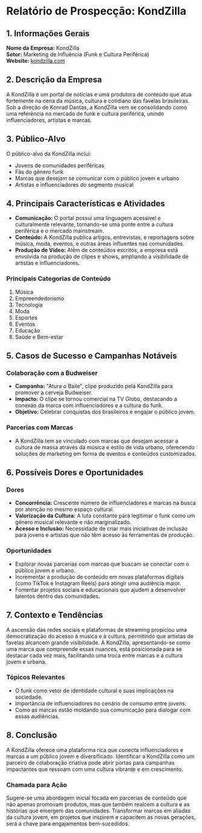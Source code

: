 # Relatório de Prospecção: KondZilla

## 1. Informações Gerais
**Nome da Empresa:** KondZilla  
**Setor:** Marketing de Influência (Funk e Cultura Periférica)  
**Website:** [kondzilla.com](http://www.kondzilla.com)

## 2. Descrição da Empresa
A KondZilla é um portal de notícias e uma produtora de conteúdo que atua fortemente na cena da música, cultura e cotidiano das favelas brasileiras. Sob a direção de Konrad Dantas, a KondZilla vem se consolidando como uma referência no mercado de funk e cultura periférica, unindo influenciadores, artistas e marcas.

## 3. Público-Alvo
O público-alvo da KondZilla inclui:
- Jovens de comunidades periféricas
- Fãs do gênero funk
- Marcas que desejam se comunicar com o público jovem e urbano
- Artistas e influenciadores do segmento musical

## 4. Principais Características e Atividades
- **Comunicação:** O portal possui uma linguagem acessível e culturalmente relevante, tornando-se uma ponte entre a cultura periférica e o mercado mainstream.
- **Conteúdo:** A KondZilla publica artigos, entrevistas, e reportagens sobre música, moda, eventos, e outras áreas influentes nas comunidades.
- **Produção de Vídeo:** Além de conteúdos escritos, a empresa está envolvida na produção de clipes e shows, ampliando a visibilidade de artistas e influenciadores.
  
### Principais Categorias de Conteúdo
1. Música
2. Empreendedorismo
3. Tecnologia
4. Moda
5. Esportes
6. Eventos
7. Educação
8. Saúde e Bem-estar

## 5. Casos de Sucesso e Campanhas Notáveis
### Colaboração com a Budweiser
- **Campanha:** "Atura o Baile", clipe produzido pela KondZilla para promover a cerveja Budweiser.
- **Impacto:** O clipe se tornou comercial na TV Globo, destacando a conexão da marca com influenciadores e a cultura do funk.
- **Objetivo:** Celebrar conquistas dos brasileiros e engajar o público jovem.

### Parcerias com Marcas
- A KondZilla tem se vinculado com marcas que desejam acessar a cultura de massa através da música e estilo de vida urbano, oferecendo soluções de marketing em forma de eventos e conteúdos customizados.

## 6. Possíveis Dores e Oportunidades
### Dores
- **Concorrência:** Crescente número de influenciadores e marcas na busca por atenção no mesmo espaço cultural.
- **Valorização da Cultura:** A luta constante para legitimar o funk como um gênero musical relevante e não marginalizado.
- **Acesso e Inclusão:** Necessidade de criar mais iniciativas de inclusão para jovens e artistas que não têm acesso às ferramentas de produção.

### Oportunidades
- Explorar novas parcerias com marcas que buscam se conectar com o público jovem e urbano.
- Incrementar a produção de conteúdo em novas plataformas digitais (como TikTok e Instagram Reels) para atingir uma audiência maior.
- Fomentar projetos sociais e educacionais que ajudem a desenvolver talentos dentro das comunidades.

## 7. Contexto e Tendências
A ascensão das redes sociais e plataformas de streaming propiciou uma democratização do acesso à música e à cultura, permitindo que artistas de favelas alcancem grande visibilidade. A KondZilla, apresentando-se como uma marca que compreende essas nuances, está posicionada para se destacar cada vez mais, facilitando uma troca entre marcas e a cultura jovem e urbana.

### Tópicos Relevantes
- O funk como vetor de identidade cultural e suas implicações na sociedade.
- Importância de influenciadores no cenário de consumo entre jovens.
- Como as marcas estão moldando sua comunicação para dialogar com essas audiências.

## 8. Conclusão
A KondZilla oferece uma plataforma rica que conecta influenciadores e marcas a um público jovem e diversificado. Identificar a KondZilla como um parceiro de colaboração criativa pode abrir portas para campanhas impactantes que ressoam com uma cultura vibrante e em crescimento.

### Chamada para Ação
Sugere-se uma abordagem inicial focada em parcerias de conteúdo que não apenas promovam produtos, mas que também realcem a cultura e as histórias que emergem das comunidades. Transformar marcas em aliadas da cultura jovem, em projetos que inspirem e capacitem as novas gerações, será a chave para engajamentos bem-sucedidos.